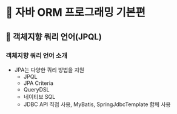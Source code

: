 # :book: 자바 ORM 프로그래밍 기본편

## :pushpin: 객체지향 쿼리 언어(JPQL)

### 객체지향 쿼리 언어 소개

- JPA는 다양한 쿼리 방법을 지원
  - JPQL
  - JPA Criteria
  - QueryDSL
  - 네이티브 SQL
  - JDBC API 직접 사용, MyBatis, SpringJdbcTemplate 함께 사용
  
